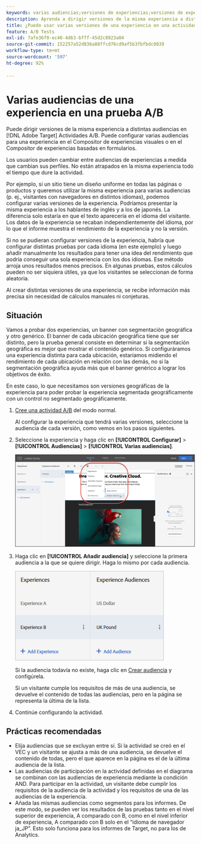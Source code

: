 ```yaml
---
keywords: varias audiencias;versiones de experiencias;versiones de experiencias de target
description: Aprenda a dirigir versiones de la misma experiencia a distintas audiencias en Adobe [!DNL Target] Actividades A/B.
title: ¿Puedo usar varias versiones de una experiencia en una actividad A/B?
feature: A/B Tests
exl-id: 7afe36f0-ec46-4d63-bfff-45d2c8923a04
source-git-commit: 152257a52d836a88ffcd76cd9af5b3fbfbdc0839
workflow-type: tm+mt
source-wordcount: '597'
ht-degree: 92%

---
```


# Varias audiencias de una experiencia en una prueba A/B

Puede dirigir versiones de la misma experiencia a distintas audiencias en [!DNL Adobe Target] Actividades A/B. Puede configurar varias audiencias para una experiencia en el Compositor de experiencias visuales o en el Compositor de experiencias basadas en formularios.

Los usuarios pueden cambiar entre audiencias de experiencias a medida que cambian sus perfiles. No están atrapados en la misma experiencia todo el tiempo que dure la actividad.

Por ejemplo, si un sitio tiene un diseño uniforme en todas las páginas o productos y queremos utilizar la misma experiencia para varias audiencias (p. ej., visitantes con navegadores en distintos idiomas), podemos configurar varias versiones de la experiencia. Podríamos presentar la misma experiencia a los hablantes de inglés y a los de japonés. La diferencia solo estaría en que el texto aparecería en el idioma del visitante. Los datos de la experiencia se recaban independientemente del idioma, por lo que el informe muestra el rendimiento de la experiencia y no la versión.

Si no se pudieran configurar versiones de la experiencia, habría que configurar distintas pruebas por cada idioma (en este ejemplo) y luego añadir manualmente los resultados para tener una idea del rendimiento que podría conseguir una sola experiencia con los dos idiomas. Ese método arroja unos resultados menos precisos. En algunas pruebas, estos cálculos pueden no ser siquiera útiles, ya que los visitantes se seleccionan de forma aleatoria.

Al crear distintas versiones de una experiencia, se recibe información más precisa sin necesidad de cálculos manuales ni conjeturas.

## Situación

Vamos a probar dos experiencias, un banner con segmentación geográfica y otro genérico. El banner de cada ubicación geográfica tiene que ser distinto, pero la prueba general consiste en determinar si la segmentación geográfica es mejor que mostrar el contenido genérico. Si configuráramos una experiencia distinta para cada ubicación, estaríamos midiendo el rendimiento de cada ubicación en relación con las demás, no si la segmentación geográfica ayuda más que el banner genérico a lograr los objetivos de éxito.

En este caso, lo que necesitamos son versiones geográficas de la experiencia para poder probar la experiencia segmentada geográficamente con un control no segmentado geográficamente.

1. [Cree una actividad A/B](/help/main/c-activities/t-test-ab/t-test-create-ab/test-create-ab.md) del modo normal.

   Al configurar la experiencia que tendrá varias versiones, seleccione la audiencia de cada versión, como vemos en los pasos siguientes.

1. Seleccione la experiencia y haga clic en **[!UICONTROL Configurar]** > **[!UICONTROL Audiencias]** > **[!UICONTROL Varias audiencias]**.

   ![Opción Varias audiencias](/help/main/c-activities/t-test-ab/t-test-create-ab/assets/multiple-audiences-new.png)

1. Haga clic en **[!UICONTROL Añadir audiencia]** y seleccione la primera audiencia a la que se quiere dirigir. Haga lo mismo por cada audiencia.

   ![](assets/exp-versions.png)

   Si la audiencia todavía no existe, haga clic en [Crear audiencia](/help/main/c-target/c-audiences/create-audience.md#task_E18BD77A9A8F4ED0AC50569F94556558) y configúrela.

   Si un visitante cumple los requisitos de más de una audiencia, se devuelve el contenido de todas las audiencias, pero en la página se representa la última de la lista.

1. Continúe configurando la actividad.

## Prácticas recomendadas  

* Elija audiencias que se excluyan entre sí. Si la actividad se creó en el VEC y un visitante se ajusta a más de una audiencia, se devuelve el contenido de todas, pero el que aparece en la página es el de la última audiencia de la lista.
* Las audiencias de participación en la actividad definidas en el diagrama se combinan con las audiencias de experiencia mediante la condición AND. Para participar en la actividad, un visitante debe cumplir los requisitos de la audiencia de la actividad y los requisitos de una de las audiencias de la experiencia.
* Añada las mismas audiencias como segmentos para los informes. De este modo, se pueden ver los resultados de las pruebas tanto en el nivel superior de experiencia, A comparado con B, como en el nivel inferior de experiencia, A comparado con B solo en el “idioma de navegador ja_JP”. Esto solo funciona para los informes de Target, no para los de Analytics.
